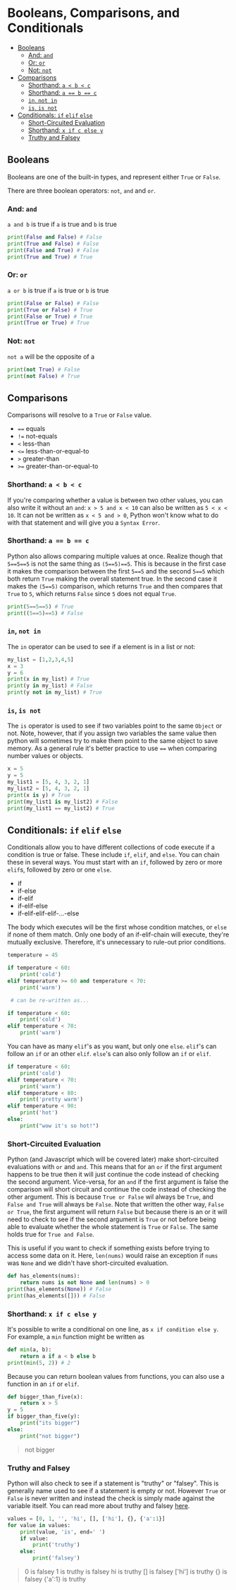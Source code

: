 
# Booleans, Comparisons, and Conditionals

- [Booleans](#booleans)
  - [And: `and`](#and-and)
  - [Or: `or`](#or-or)
  - [Not: `not`](#not-not)
- [Comparisons](#comparisons)
  - [Shorthand: `a < b < c`](#shorthand-a--b--c)
  - [Shorthand: `a == b == c`](#shorthand-a--b--c-1)
  - [`in`, `not in`](#in-not-in)
  - [`is`, `is not`](#is-is-not)
- [Conditionals: `if` `elif` `else`](#conditionals-if-elif-else)
  - [Short-Circuited Evaluation](#short-circuited-evaluation)
  - [Shorthand: `x if c else y`](#shorthand-x-if-c-else-y)
  - [Truthy and Falsey](#truthy-and-falsey)

## Booleans

Booleans are one of the built-in types, and represent either `True` or `False`.

There are three boolean operators: `not`, `and` and `or`.

### And: `and`

`a and b` is true if `a` is true and `b` is true

```python
print(False and False) # False
print(True and False) # False
print(False and True) # False
print(True and True) # True
```

### Or: `or`

`a or b` is true if `a` is true or `b` is true

```python
print(False or False) # False
print(True or False) # True
print(False or True) # True
print(True or True) # True
```

### Not: `not`

`not a` will be the opposite of a

```python
print(not True) # False
print(not False) # True
```

## Comparisons

Comparisons will resolve to a `True` or `False` value.

- `==` equals
- `!=` not-equals
- `<` less-than
- `<=` less-than-or-equal-to
- `>` greater-than
- `>=` greater-than-or-equal-to


### Shorthand: `a < b < c`

If you're comparing whether a value is between two other values, you can also write it without an `and`: `x > 5 and x < 10` can also be written as `5 < x < 10`. It can not be written as `x < 5 and > 0`, Python won't know what to do with that statement and will give you a `Syntax Error`.


### Shorthand: `a == b == c`

Python also allows comparing multiple values at once. Realize though that `5==5==5` is not the same thing as `(5==5)==5`. This is because in the first case it makes the comparison between the first `5==5` and the second `5==5` which both return `True` making the overall statement true. In the second case it makes the `(5==5)` comparison, which returns `True` and then compares that `True` to `5`, which returns `False` since `5` does not equal `True`.

```python
print(5==5==5) # True
print((5==5)==5) # False
```

### `in`, `not in`

The `in` operator can be used to see if a element is in a list or not:

```python
my_list = [1,2,3,4,5]
x = 3
y = 6
print(x in my_list) # True
print(y in my_list) # False
print(y not in my_list) # True
```

### `is`, `is not`

The `is` operator is used to see if two variables point to the same `Object` or not. Note, however, that if you assign two variables the same value then python will sometimes try to make them point to the same object to save memory. As a general rule it's better practice to use `==` when comparing number values or objects.

```python
x = 5
y = 5
my_list1 = [5, 4, 3, 2, 1]
my_list2 = [5, 4, 3, 2, 1]
print(x is y) # True
print(my_list1 is my_list2) # False
print(my_list1 == my_list2) # True
```

## Conditionals: `if` `elif` `else`

Conditionals allow you to have different collections of code execute if a condition is true or false. These include `if`, `elif`, and `else`. You can chain these in several ways. You must start with an `if`, followed by zero or more `elif`s, followed by zero or one `else`.

- if
- if-else
- if-elif
- if-elif-else
- if-elif-elif-elif-...-else


The body which executes will be the first whose condition matches, or `else` if none of them match. Only one body of an if-elif-chain will execute, they're mutually exclusive. Therefore, it's unnecessary to rule-out prior conditions.

```python
temperature = 45

if temperature < 60:
    print('cold')
elif temperature >= 60 and temperature < 70:
    print('warm')

 # can be re-written as...

if temperature < 60:
    print('cold')
elif temperature < 70:
    print('warm')
```
You can have as many `elif`'s as you want, but only one `else`. `elif`'s can follow an `if` or an other `elif`. `else`'s can also only follow an `if` or `elif`.
```python
if temperature < 60:
    print('cold')
elif temperature < 70:
    print('warm')
elif temperature < 80:
    print('pretty warm')
elif temperature < 90:
    print('hot')
else:
    print("wow it's so hot!")
```

### Short-Circuited Evaluation

Python (and Javascript which will be covered later) make short-circuited evaluations with `or` and `and`. This means that for an `or` if the first argument happens to be true then it will just continue the code instead of checking the second argument. Vice-versa, for an `and` if the first argument is false the comparison will short circuit and continue the code instead of checking the other argument. This is because `True or False` wil always be `True`, and `False and True` will always be `False`. Note that written the other way, `False or True`, the first argument will return `False` but because there is an or it will need to check to see if the second argument is `True` or not before being able to evaluate whether the whole statement is `True` or `False`. The same holds true for `True and False`.

This is useful if you want to check if something exists before trying to access some data on it. Here, `len(nums)` would raise an exception if `nums` was `None` and we didn't have short-circuited evaluation.

```python
def has_elements(nums):
    return nums is not None and len(nums) > 0
print(has_elements(None)) # False
print(has_elements([])) # False
```


### Shorthand: `x if c else y`

It's possible to write a conditional on one line, as `x if condition else y`. For example, a `min` function might be written as

```python
def min(a, b):
    return a if a < b else b
print(min(5, 2)) # 2
```

Because you can return boolean values from functions, you can also use a function in an `if` or `elif`.

```python
def bigger_than_five(x):
    return x > 5
y = 5
if bigger_than_five(y):
    print("its bigger")
else:
    print("not bigger")
```
> not bigger

### Truthy and Falsey

Python will also check to see if a statement is "truthy" or "falsey". This is generally name used to see if a statement is empty or not. However `True` or `False` is never written and instead the check is simply made against the variable itself. You can read more about truthy and falsey [here](https://stackoverflow.com/questions/39983695/what-is-truthy-and-falsy-in-python-how-is-it-different-from-true-and-false).

```python
values = [0, 1, '', 'hi', [], ['hi'], {}, {'a':1}]
for value in values:
    print(value, 'is', end=' ')
    if value:
        print('truthy')
    else:
        print('falsey')
```
> 0 is falsey
> 1 is truthy
> is falsey
> hi is truthy
> [] is falsey
> ['hi'] is truthy
> {} is falsey
> {'a':1} is truthy

